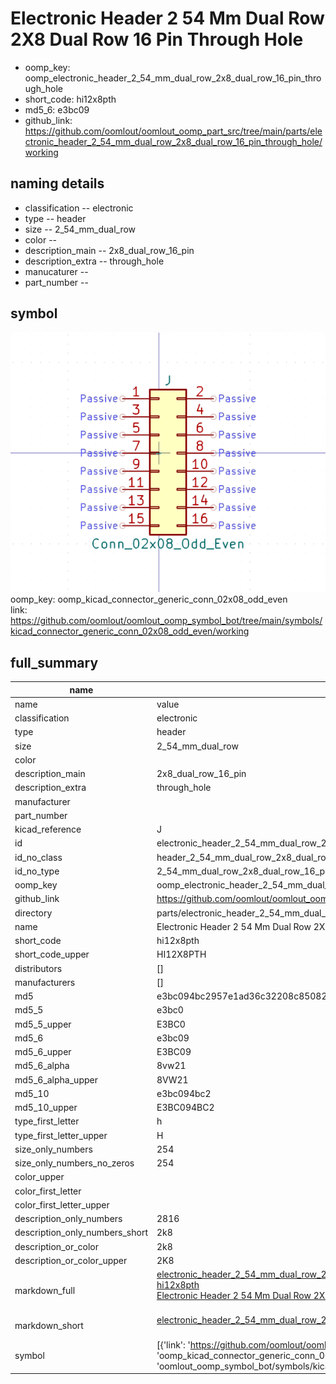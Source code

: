 # Electronic Header 2 54 Mm Dual Row 2X8 Dual Row 16 Pin Through Hole

  
* oomp_key: oomp_electronic_header_2_54_mm_dual_row_2x8_dual_row_16_pin_through_hole 
* short_code: hi12x8pth
* md5_6: e3bc09  
* github_link: https://github.com/oomlout/oomlout_oomp_part_src/tree/main/parts/electronic_header_2_54_mm_dual_row_2x8_dual_row_16_pin_through_hole/working  
## naming details
* classification -- electronic
* type -- header
* size -- 2_54_mm_dual_row
* color -- 
* description_main -- 2x8_dual_row_16_pin
* description_extra -- through_hole
* manucaturer -- 
* part_number -- 



## symbol

![](symbol/0/working/working_600.png)  
oomp_key: oomp_kicad_connector_generic_conn_02x08_odd_even  
link: https://github.com/oomlout/oomlout_oomp_symbol_bot/tree/main/symbols/kicad_connector_generic_conn_02x08_odd_even/working  


## full_summary
| name | value | 
| --- | --- | 
| name | value | 
| classification | electronic | 
| type | header | 
| size | 2_54_mm_dual_row | 
| color |  | 
| description_main | 2x8_dual_row_16_pin | 
| description_extra | through_hole | 
| manufacturer |  | 
| part_number |  | 
| kicad_reference | J | 
| id | electronic_header_2_54_mm_dual_row_2x8_dual_row_16_pin_through_hole | 
| id_no_class | header_2_54_mm_dual_row_2x8_dual_row_16_pin_through_hole | 
| id_no_type | 2_54_mm_dual_row_2x8_dual_row_16_pin_through_hole | 
| oomp_key | oomp_electronic_header_2_54_mm_dual_row_2x8_dual_row_16_pin_through_hole | 
| github_link | https://github.com/oomlout/oomlout_oomp_part_src/tree/main/parts/electronic_header_2_54_mm_dual_row_2x8_dual_row_16_pin_through_hole/working | 
| directory | parts/electronic_header_2_54_mm_dual_row_2x8_dual_row_16_pin_through_hole | 
| name | Electronic Header 2 54 Mm Dual Row 2X8 Dual Row 16 Pin Through Hole | 
| short_code | hi12x8pth | 
| short_code_upper | HI12X8PTH | 
| distributors | [] | 
| manufacturers | [] | 
| md5 | e3bc094bc2957e1ad36c32208c850827 | 
| md5_5 | e3bc0 | 
| md5_5_upper | E3BC0 | 
| md5_6 | e3bc09 | 
| md5_6_upper | E3BC09 | 
| md5_6_alpha | 8vw21 | 
| md5_6_alpha_upper | 8VW21 | 
| md5_10 | e3bc094bc2 | 
| md5_10_upper | E3BC094BC2 | 
| type_first_letter | h | 
| type_first_letter_upper | H | 
| size_only_numbers | 254 | 
| size_only_numbers_no_zeros | 254 | 
| color_upper |  | 
| color_first_letter |  | 
| color_first_letter_upper |  | 
| description_only_numbers | 2816 | 
| description_only_numbers_short | 2k8 | 
| description_or_color | 2k8 | 
| description_or_color_upper | 2K8 | 
| markdown_full | [electronic_header_2_54_mm_dual_row_2x8_dual_row_16_pin_through_hole](https://github.com/oomlout/oomlout_oomp_part_src/tree/main/parts/electronic_header_2_54_mm_dual_row_2x8_dual_row_16_pin_through_hole/working)<br>[hi12x8pth](https://github.com/oomlout/oomlout_oomp_part_src/tree/main/parts/electronic_header_2_54_mm_dual_row_2x8_dual_row_16_pin_through_hole/working)<br>[Electronic Header 2 54 Mm Dual Row 2X8 Dual Row 16 Pin Through Hole](https://github.com/oomlout/oomlout_oomp_part_src/tree/main/parts/electronic_header_2_54_mm_dual_row_2x8_dual_row_16_pin_through_hole/working)<br><br> | 
| markdown_short | [electronic_header_2_54_mm_dual_row_2x8_dual_row_16_pin_through_hole](https://github.com/oomlout/oomlout_oomp_part_src/tree/main/parts/electronic_header_2_54_mm_dual_row_2x8_dual_row_16_pin_through_hole/working)<br><br> | 
| symbol | [{'link': 'https://github.com/oomlout/oomlout_oomp_symbol_bot/tree/main/symbols/kicad_connector_generic_conn_02x08_odd_even', 'oomp_key': 'oomp_kicad_connector_generic_conn_02x08_odd_even', 'directory': 'oomlout_oomp_symbol_bot/symbols/kicad_connector_generic_conn_02x08_odd_even//working/working.kicad_sym'}] | 
